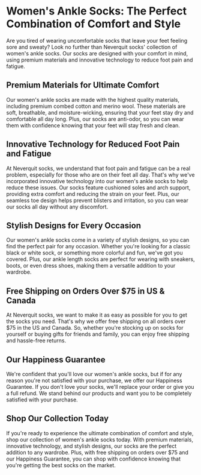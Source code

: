 # Women's Ankle Socks: The Perfect Combination of Comfort and Style

Are you tired of wearing uncomfortable socks that leave your feet feeling sore and sweaty? Look no further than Neverquit socks' collection of women's ankle socks. Our socks are designed with your comfort in mind, using premium materials and innovative technology to reduce foot pain and fatigue.

## Premium Materials for Ultimate Comfort

Our women's ankle socks are made with the highest quality materials, including premium combed cotton and merino wool. These materials are soft, breathable, and moisture-wicking, ensuring that your feet stay dry and comfortable all day long. Plus, our socks are anti-odor, so you can wear them with confidence knowing that your feet will stay fresh and clean.

## Innovative Technology for Reduced Foot Pain and Fatigue

At Neverquit socks, we understand that foot pain and fatigue can be a real problem, especially for those who are on their feet all day. That's why we've incorporated innovative technology into our women's ankle socks to help reduce these issues. Our socks feature cushioned soles and arch support, providing extra comfort and reducing the strain on your feet. Plus, our seamless toe design helps prevent blisters and irritation, so you can wear our socks all day without any discomfort.

## Stylish Designs for Every Occasion

Our women's ankle socks come in a variety of stylish designs, so you can find the perfect pair for any occasion. Whether you're looking for a classic black or white sock, or something more colorful and fun, we've got you covered. Plus, our ankle length socks are perfect for wearing with sneakers, boots, or even dress shoes, making them a versatile addition to your wardrobe.

## Free Shipping on Orders Over $75 in US & Canada

At Neverquit socks, we want to make it as easy as possible for you to get the socks you need. That's why we offer free shipping on all orders over $75 in the US and Canada. So, whether you're stocking up on socks for yourself or buying gifts for friends and family, you can enjoy free shipping and hassle-free returns.

## Our Happiness Guarantee

We're confident that you'll love our women's ankle socks, but if for any reason you're not satisfied with your purchase, we offer our Happiness Guarantee. If you don't love your socks, we'll replace your order or give you a full refund. We stand behind our products and want you to be completely satisfied with your purchase.

## Shop Our Collection Today

If you're ready to experience the ultimate combination of comfort and style, shop our collection of women's ankle socks today. With premium materials, innovative technology, and stylish designs, our socks are the perfect addition to any wardrobe. Plus, with free shipping on orders over $75 and our Happiness Guarantee, you can shop with confidence knowing that you're getting the best socks on the market.